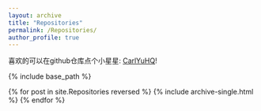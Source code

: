```yaml
---
layout: archive
title: "Repositories"
permalink: /Repositories/
author_profile: true
---
```

喜欢的可以在github仓库点个小星星: [CarlYuHQ](https://github.com/CarlYuHQ/)! 

{% include base_path %}

{% for post in site.Repositories reversed %}
  {% include archive-single.html %}
{% endfor %}
